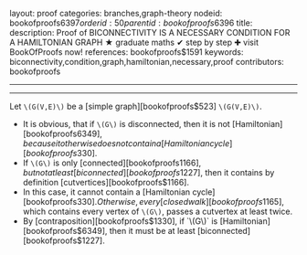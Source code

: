 layout: proof
categories: branches,graph-theory
nodeid: bookofproofs$6397
orderid: 50
parentid: bookofproofs$6396
title: 
description:  Proof of BICONNECTIVITY IS A NECESSARY CONDITION FOR A HAMILTONIAN GRAPH &#9733; graduate maths &#10004; step by step &#10010; visit BookOfProofs now!
references: bookofproofs$1591
keywords: biconnectivity,condition,graph,hamiltonian,necessary,proof
contributors: bookofproofs

---


---

Let `\(G(V,E)\)` be a [simple graph][bookofproofs$523] `\(G(V,E)\)`.

* It is obvious, that if `\(G\)` is disconnected, then it is not [Hamiltonian][bookofproofs$6349], because it otherwise does not contain a [Hamiltonian cycle][bookofproofs$330].
* If `\(G\)` is only [connected][bookofproofs$1166], but not at least [biconnected][bookofproofs$1227], then it contains by definition [cutvertices][bookofproofs$1166]. 
* In this case, it cannot contain a [Hamiltonian cycle][bookofproofs$330]. Otherwise, every [closed walk][bookofproofs$1165], which contains every vertex of `\(G\)`, passes a cutvertex at least twice.
* By [contraposition][bookofproofs$1330], if `\(G\)` is [Hamiltonian][bookofproofs$6349], then it must be at least [biconnected][bookofproofs$1227].
